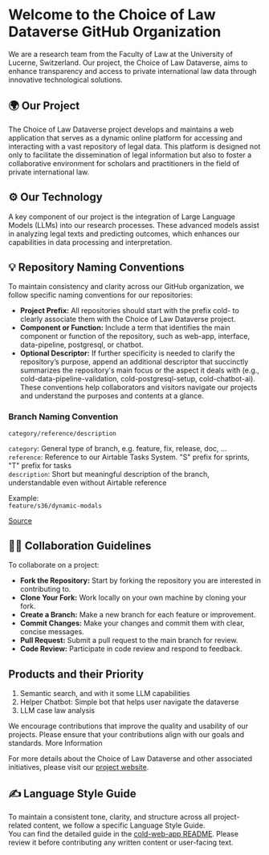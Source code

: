 # Welcome to the Choice of Law Dataverse GitHub Organization

We are a research team from the Faculty of Law at the University of Lucerne, Switzerland. Our project, the Choice of Law Dataverse, aims to enhance transparency and access to private international law data through innovative technological solutions.

## 🌍 Our Project
The Choice of Law Dataverse project develops and maintains a web application that serves as a dynamic online platform for accessing and interacting with a vast repository of legal data. This platform is designed not only to facilitate the dissemination of legal information but also to foster a collaborative environment for scholars and practitioners in the field of private international law.

## ⚙️ Our Technology
A key component of our project is the integration of Large Language Models (LLMs) into our research processes. These advanced models assist in analyzing legal texts and predicting outcomes, which enhances our capabilities in data processing and interpretation.

## 💡 Repository Naming Conventions
To maintain consistency and clarity across our GitHub organization, we follow specific naming conventions for our repositories:
- **Project Prefix:** All repositories should start with the prefix cold- to clearly associate them with the Choice of Law Dataverse project.
- **Component or Function:** Include a term that identifies the main component or function of the repository, such as web-app, interface, data-pipeline, postgresql, or chatbot.
- **Optional Descriptor:** If further specificity is needed to clarify the repository’s purpose, append an additional descriptor that succinctly summarizes the repository's main focus or the aspect it deals with (e.g., cold-data-pipeline-validation, cold-postgresql-setup, cold-chatbot-ai).
These conventions help collaborators and visitors navigate our projects and understand the purposes and contents at a glance.

### Branch Naming Convention
`category/reference/description`
 
`category`: General type of branch, e.g. feature, fix, release, doc, …  
`reference`: Reference to our Airtable Tasks System. "S" prefix for sprints, "T" prefix for tasks  
`description`: Short but meaningful description of the branch, understandable even without Airtable reference  

Example:  
`feature/s36/dynamic-modals`  
  
[Source](https://dev.to/varbsan/a-simplified-convention-for-naming-branches-and-commits-in-git-il4)


## 👩‍💻 Collaboration Guidelines
To collaborate on a project:

- **Fork the Repository:** Start by forking the repository you are interested in contributing to.
- **Clone Your Fork:** Work locally on your own machine by cloning your fork.
- **Create a Branch:** Make a new branch for each feature or improvement.
- **Commit Changes:** Make your changes and commit them with clear, concise messages.
- **Pull Request:** Submit a pull request to the main branch for review.
- **Code Review:** Participate in code review and respond to feedback.

## Products and their Priority
1. Semantic search, and with it some LLM capabilities
2. Helper Chatbot: Simple bot that helps user navigate the dataverse
3. LLM case law analysis

We encourage contributions that improve the quality and usability of our projects. Please ensure that your contributions align with our goals and standards.
More Information

For more details about the Choice of Law Dataverse and other associated initiatives, please visit our [project website](https://www.choiceoflawdataverse.com/).

## ✍️ Language Style Guide
To maintain a consistent tone, clarity, and structure across all project-related content, we follow a specific Language Style Guide.  
You can find the detailed guide in the [cold-web-app README](https://github.com/Choice-of-Law-Dataverse/cold-web-app?tab=readme-ov-file#language-style-guide). Please review it before contributing any written content or user-facing text.




<!--

**Here are some ideas to get you started:**

🙋‍♀️ A short introduction - what is your organization all about?
🌈 Contribution guidelines - how can the community get involved?
👩‍💻 Useful resources - where can the community find your docs? Is there anything else the community should know?
🍿 Fun facts - what does your team eat for breakfast?
🧙 Remember, you can do mighty things with the power of [Markdown](https://docs.github.com/github/writing-on-github/getting-started-with-writing-and-formatting-on-github/basic-writing-and-formatting-syntax)


**Useful Emojis
Using emojis can make your GitHub README more engaging and visually appealing. Here are some relevant emojis you might consider incorporating:

    📚 for documentation or educational content
    🌐 for web-related projects (like web apps)
    ⚙️ for tools and utilities
    📊 for data-related content (like pipelines)
    💡 for innovative features or ideas
    🤖 for bots and AI-related content
    🌍 for international law or global impact
    🔍 for research and exploration
    📈 for analytics or growth-related content
    ✅ for completed tasks or features

You can sprinkle these emojis throughout your README to emphasize sections and make the document friendlier and more accessible.
-->

